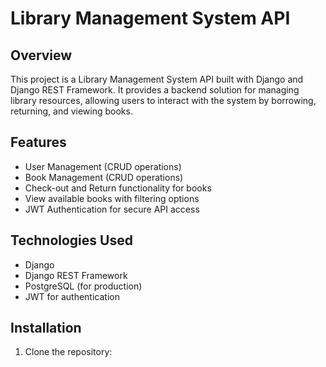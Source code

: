 # Library Management System API

## Overview

This project is a Library Management System API built with Django and Django REST Framework. It provides a backend solution for managing library resources, allowing users to interact with the system by borrowing, returning, and viewing books.

## Features

- User Management (CRUD operations)
- Book Management (CRUD operations)
- Check-out and Return functionality for books
- View available books with filtering options
- JWT Authentication for secure API access

## Technologies Used

- Django
- Django REST Framework
- PostgreSQL (for production)
- JWT for authentication

## Installation

1. Clone the repository:
